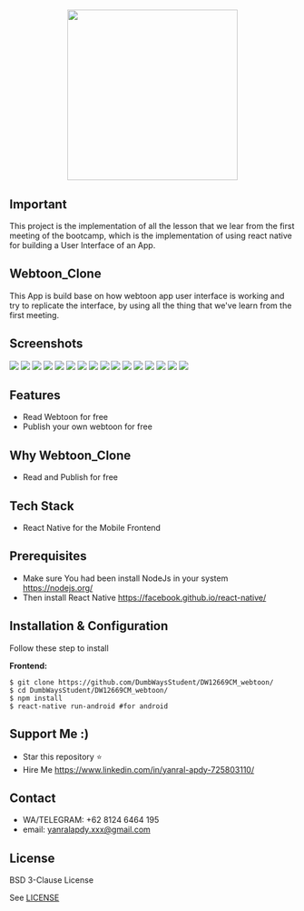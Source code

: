 
<h1 align="center">
  <img src="./logo.png" width="300"/><br>
</h1>

## Important
This project is the implementation of all the lesson that we lear from the first meeting of the bootcamp, which is the implementation of using react native for building a User Interface of an App.

## Webtoon_Clone
 This App is build base on how webtoon app user interface is working and try to replicate the interface, by using all the thing that we've learn from the first meeting.

## Screenshots

<p float="left">
  <img src="https://ibb.co/98mypZj"/>

  <img src="https://ibb.co/mHWYpf9"/>

  <img src="https://ibb.co/tXZxLfS"/>

  <img src="https://ibb.co/cXMHrxn"/>
  
  <img src="https://ibb.co/nsXZfjC"/>

  <img src="https://ibb.co/kMVgLcJ"/>

  <img src="https://ibb.co/nsCqV34"/>

  <img src="https://ibb.co/FYF84yh"/>
  
  <img src="https://ibb.co/X2SHhsL"/>

  <img src="https://ibb.co/P9KRsTn"/>

  <img src="https://ibb.co/55K1khm"/>

  <img src="https://ibb.co/yk5rsnv"/>
  
  <img src="https://ibb.co/GQZvHjZ"/>

  <img src="https://ibb.co/wgJWKYd"/>

  <img src="https://ibb.co/Zx3n7J2"/>

  <img src="https://ibb.co/0X2FTby"/>
</p>


## Features
* Read Webtoon for free
* Publish your own webtoon for free

## Why Webtoon_Clone
* Read and Publish for free

## Tech Stack
* React Native for the Mobile Frontend

## Prerequisites
* Make sure You had been install NodeJs in your system https://nodejs.org/
* Then install React Native https://facebook.github.io/react-native/

## Installation & Configuration
Follow these step to install

**Frontend:**
```
$ git clone https://github.com/DumbWaysStudent/DW12669CM_webtoon/
$ cd DumbWaysStudent/DW12669CM_webtoon/
$ npm install
$ react-native run-android #for android
```


## Support Me :)
* Star this repository :star:
* Hire Me https://www.linkedin.com/in/yanral-apdy-725803110/

## Contact 
* WA/TELEGRAM: +62 8124 6464 195
* email: yanralapdy.xxx@gmail.com

## License

BSD 3-Clause License

See [LICENSE](LICENSE)
